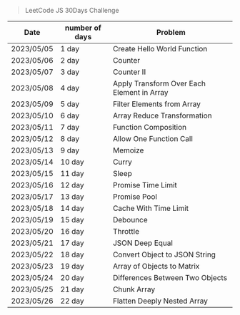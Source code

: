 > LeetCode JS 30Days Challenge


| Date       | number of days | Problem                           |
|------------|----------------|-----------------------------------|
| 2023/05/05 | 1 day          | Create Hello World Function       |
| 2023/05/06 | 2 day          | Counter                           |
| 2023/05/07 | 3 day          | Counter II                        |
| 2023/05/08 | 4 day          | Apply Transform Over Each Element in Array |
| 2023/05/09 | 5 day          | Filter Elements from Array        |
| 2023/05/10 | 6 day          | Array Reduce Transformation       |
| 2023/05/11 | 7 day          | Function Composition              |
| 2023/05/12 | 8 day          | Allow One Function Call           |
| 2023/05/13 | 9 day          | Memoize                           |
| 2023/05/14 | 10 day         | Curry                             |
| 2023/05/15 | 11 day         | Sleep                             |
| 2023/05/16 | 12 day         | Promise Time Limit                            |
| 2023/05/17 | 13 day         | Promise Pool|
| 2023/05/18 | 14 day         | Cache With Time Limit|
| 2023/05/19 | 15 day         | Debounce|
| 2023/05/20 | 16 day         | 	Throttle|
| 2023/05/21 | 17 day         | 	JSON Deep Equal|
| 2023/05/22 | 18 day         | 	Convert Object to JSON String|
| 2023/05/23 | 19 day         | 	Array of Objects to Matrix|
| 2023/05/24 | 20 day         | 	Differences Between Two Objects|
| 2023/05/25 | 21 day         | 	Chunk Array|
| 2023/05/26 | 22 day         | 	Flatten Deeply Nested Array|



